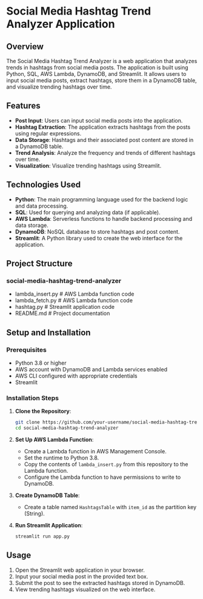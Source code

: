 # Social Media Hashtag Trend Analyzer Application

## Overview
The Social Media Hashtag Trend Analyzer is a web application that analyzes trends in hashtags from social media posts. The application is built using Python, SQL, AWS Lambda, DynamoDB, and Streamlit. It allows users to input social media posts, extract hashtags, store them in a DynamoDB table, and visualize trending hashtags over time.

## Features
- **Post Input**: Users can input social media posts into the application.
- **Hashtag Extraction**: The application extracts hashtags from the posts using regular expressions.
- **Data Storage**: Hashtags and their associated post content are stored in a DynamoDB table.
- **Trend Analysis**: Analyze the frequency and trends of different hashtags over time.
- **Visualization**: Visualize trending hashtags using Streamlit.

## Technologies Used
- **Python**: The main programming language used for the backend logic and data processing.
- **SQL**: Used for querying and analyzing data (if applicable).
- **AWS Lambda**: Serverless functions to handle backend processing and data storage.
- **DynamoDB**: NoSQL database to store hashtags and post content.
- **Streamlit**: A Python library used to create the web interface for the application.

## Project Structure
### social-media-hashtag-trend-analyzer
- lambda_insert.py # AWS Lambda function code
- lambda_fetch.py # AWS Lambda function code
- hashtag.py # Streamlit application code
- README.md # Project documentation

## Setup and Installation

### Prerequisites
- Python 3.8 or higher
- AWS account with DynamoDB and Lambda services enabled
- AWS CLI configured with appropriate credentials
- Streamlit

### Installation Steps
1. **Clone the Repository**:
    ```bash
    git clone https://github.com/your-username/social-media-hashtag-trend-analyzer.git
    cd social-media-hashtag-trend-analyzer
    ```

2. **Set Up AWS Lambda Function**:
    - Create a Lambda function in AWS Management Console.
    - Set the runtime to Python 3.8.
    - Copy the contents of `lambda_insert.py` from this repository to the Lambda function.
    - Configure the Lambda function to have permissions to write to DynamoDB.

3. **Create DynamoDB Table**:
    - Create a table named `HashtagsTable` with `item_id` as the partition key (String).

4. **Run Streamlit Application**:
    ```bash
    streamlit run app.py
    ```

## Usage
1. Open the Streamlit web application in your browser.
2. Input your social media post in the provided text box.
3. Submit the post to see the extracted hashtags stored in DynamoDB.
4. View trending hashtags visualized on the web interface.


